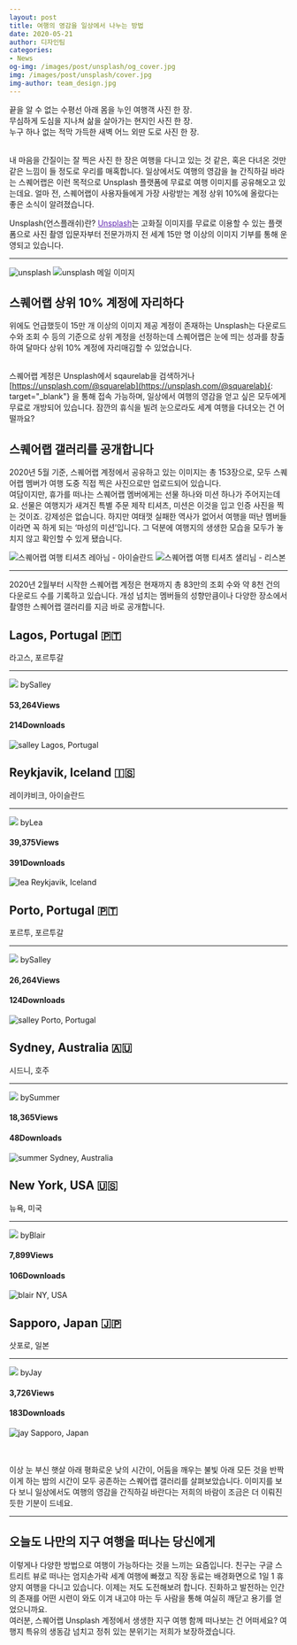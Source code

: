```yaml
---
layout: post
title: 여행의 영감을 일상에서 나누는 방법
date: 2020-05-21
author: 디자인팀
categories: 
- News
og-img: /images/post/unsplash/og_cover.jpg
img: /images/post/unsplash/cover.jpg
img-author: team_design.jpg
---
```


끝을 알 수 없는 수평선 아래 몸을 누인 여행객 사진 한 장.<br>
무심하게 도심을 지나쳐 삶을 살아가는 현지인 사진 한 장.<br>
누구 하나 없는 적막 가득한 새벽 어느 외딴 도로 사진 한 장.<br><br>

내 마음을 간질이는 잘 찍은 사진 한 장은 여행을 다니고 있는 것 같은, 혹은 다녀온 것만 같은 느낌이 들 정도로 우리를 매혹합니다. 일상에서도 여행의 영감을 늘 간직하길 바라는 스퀘어랩은 이런 목적으로 Unsplash 플랫폼에 무료로 여행 이미지를 공유해오고 있는데요. 얼마 전, 스퀘어랩이 사용자들에게 가장 사랑받는 계정 상위 10%에 올랐다는 좋은 소식이 알려졌습니다. 

<div class="caption"><span>Unsplash(언스플래쉬)란?</span> <a href="https://unsplash.com/" target="blank" style="color:#642AB2">Unsplash</a>는 고화질 이미지를 무료로 이용할 수 있는 플랫폼으로 사진 촬영 입문자부터 전문가까지 전 세계 15만 명 이상의 이미지 기부를 통해 운영되고 있습니다.</div>

---

<div class="column-box">
    <img class="column-image" src="/images/post/unsplash/unsplash-1.jpg" alt="unsplash">
    <img class="column-image border" src="/images/post/unsplash/unsplash-2.jpg" alt="unsplash 메일 이미지">
</div>


## 스퀘어랩 상위 10% 계정에 자리하다
위에도 언급했듯이 15만 개 이상의 이미지 제공 계정이 존재하는 Unsplash는 다운로드 수와 조회 수 등의 기준으로 상위 계정을 선정하는데 스퀘어랩은 눈에 띄는 성과를 창출하여 달마다 상위 10% 계정에 자리매김할 수 있었습니다.<br><br>

스퀘어랩 계정은 Unsplash에서 sqaurelab을 검색하거나 [https://unsplash.com/@squarelab](https://unsplash.com/@squarelab){: target="_blank"} 을 통해 접속 가능하며, 일상에서 여행의 영감을 얻고 싶은 모두에게 무료로 개방되어 있습니다. 잠깐의 휴식을 빌려 눈으로라도 세계 여행을 다녀오는 건 어떨까요?

## 스퀘어랩 갤러리를 공개합니다
2020년 5월 기준, 스퀘어랩 계정에서 공유하고 있는 이미지는 총 153장으로, 모두 스퀘어랩 멤버가 여행 도중 직접 찍은 사진으로만 업로드되어 있습니다. <br>
여담이지만, 휴가를 떠나는 스퀘어랩 멤버에게는 선물 하나와 미션 하나가 주어지는데요. 선물은 여행지가 새겨진 특별 주문 제작 티셔츠, 미션은 이것을 입고 인증 사진을 찍는 것이죠. 강제성은 없습니다. 하지만 여태껏 실패한 역사가 없어서 여행을 떠난 멤버들이라면 꼭 하게 되는 ‘마성의 미션’입니다. 그 덕분에 여행지의 생생한 모습을 모두가 놓치지 않고 확인할 수 있게 됐습니다.

<div class="column-box">
    <img class="column-image" src="/images/post/unsplash/unsplash-3.jpg" alt="스퀘어랩 여행 티셔츠 레아님 - 아이슬란드">
    <img class="column-image" src="/images/post/unsplash/unsplash-4.jpg" alt="스퀘어랩 여행 티셔츠 샐리님 - 리스본">
</div>

---

2020년 2월부터 시작한 스퀘어랩 계정은 현재까지 총 83만의 조회 수와 약 8천 건의 다운로드 수를 기록하고 있습니다. 개성 넘치는 멤버들의 성향만큼이나 다양한 장소에서 촬영한 스퀘어랩 갤러리를 지금 바로 공개합니다.

<div class="photos">
    <h2>Lagos, Portugal 🇵🇹</h2>
    <p>라고스, 포르투갈</p>
    <hr>
        <div class="photos-info">
            <div class="photos-author">
                <img class="img-author-2" src="{{ "/images/post/salley.jpg"}}"> <span>by</span>Salley
            </div>
            <h4>53,264<span>Views</span></h4><h4>214<span>Downloads</span></h4>
        </div>
    <img src="/images/post/unsplash/unsplash-5.jpg" alt="salley Lagos, Portugal">
</div>
<div class="photos">
    <h2>Reykjavik, Iceland 🇮🇸</h2>
    <p>레이캬비크, 아이슬란드</p>
    <hr>
        <div class="photos-info">
            <div class="photos-author">
                <img class="img-author-2" src="{{ "/images/post/lea.jpg"}}"> <span>by</span>Lea
            </div>
            <h4>39,375<span>Views</span></h4><h4>391<span>Downloads</span></h4>
        </div>
    <img src="/images/post/unsplash/unsplash-6.jpg" alt="lea Reykjavik, Iceland">
</div>
<div class="photos">
    <h2>Porto, Portugal 🇵🇹</h2>
    <p>포르투, 포르투갈</p>
    <hr>
        <div class="photos-info">
            <div class="photos-author">
                <img class="img-author-2" src="{{ "/images/post/salley.jpg"}}"> <span>by</span>Salley
            </div>
            <h4>26,264<span>Views</span></h4><h4>124<span>Downloads</span></h4>
        </div>
    <img src="/images/post/unsplash/unsplash-7.jpg" alt="salley Porto, Portugal">
</div>
<div class="photos">
    <h2>Sydney, Australia 🇦🇺</h2>
    <p>시드니, 호주</p>
    <hr>
        <div class="photos-info">
            <div class="photos-author">
                <img class="img-author-2" src="{{ "/images/post/summer.jpg"}}"> <span>by</span>Summer
            </div>
            <h4>18,365<span>Views</span></h4><h4>48<span>Downloads</span></h4>
        </div>
    <img src="/images/post/unsplash/unsplash-8.jpg" alt="summer Sydney, Australia">
</div>
<div class="photos">
    <h2>New York, USA 🇺🇸</h2>
    <p>뉴욕, 미국</p>
    <hr>
        <div class="photos-info">
            <div class="photos-author">
                <img class="img-author-2" src="{{ "/images/post/blair.jpg"}}"> <span>by</span>Blair
            </div>
            <h4>7,899<span>Views</span></h4><h4>106<span>Downloads</span></h4>
        </div>
    <img src="/images/post/unsplash/unsplash-9.jpg" alt="blair NY, USA">
</div>
<div class="photos">
    <h2>Sapporo, Japan 🇯🇵</h2>
    <p>삿포로, 일본</p>
    <hr>
        <div class="photos-info">
            <div class="photos-author">
                <img class="img-author-2" src="{{ "/images/post/jay.jpg"}}"> <span>by</span>Jay
            </div>
            <h4>3,726<span>Views</span></h4><h4>183<span>Downloads</span></h4>
        </div>
    <img src="/images/post/unsplash/unsplash-10.jpg" alt="jay Sapporo, Japan">
</div>

<br><br>
이상 눈 부신 햇살 아래 평화로운 낮의 시간이, 어둠을 깨우는 불빛 아래 모든 것을 반짝이게 하는 밤의 시간이 모두 공존하는 스퀘어랩 갤러리를 살펴보았습니다. 이미지를 보다 보니 일상에서도 여행의 영감을 간직하길 바란다는 저희의 바람이 조금은 더 이뤄진 듯한 기분이 드네요.

---

## 오늘도 나만의 지구 여행을 떠나는 당신에게

이렇게나 다양한 방법으로 여행이 가능하다는 것을 느끼는 요즘입니다. 친구는 구글 스트리트 뷰로 떠나는 엄지손가락 세계 여행에 빠졌고 직장 동료는 배경화면으로 1일 1 휴양지 여행을 다니고 있습니다. 이제는 저도 도전해보려 합니다. 진화하고 발전하는 인간의 존재를 어떤 시련이 와도 이겨 내고야 마는 두 사람을 통해 여실히 깨닫고 용기를 얻었으니까요.<br>
여러분, 스퀘어랩 Unsplash 계정에서 생생한 지구 여행 함께 떠나보는 건 어떠세요? 여행지 특유의 생동감 넘치고 정취 있는 분위기는 저희가 보장하겠습니다. 